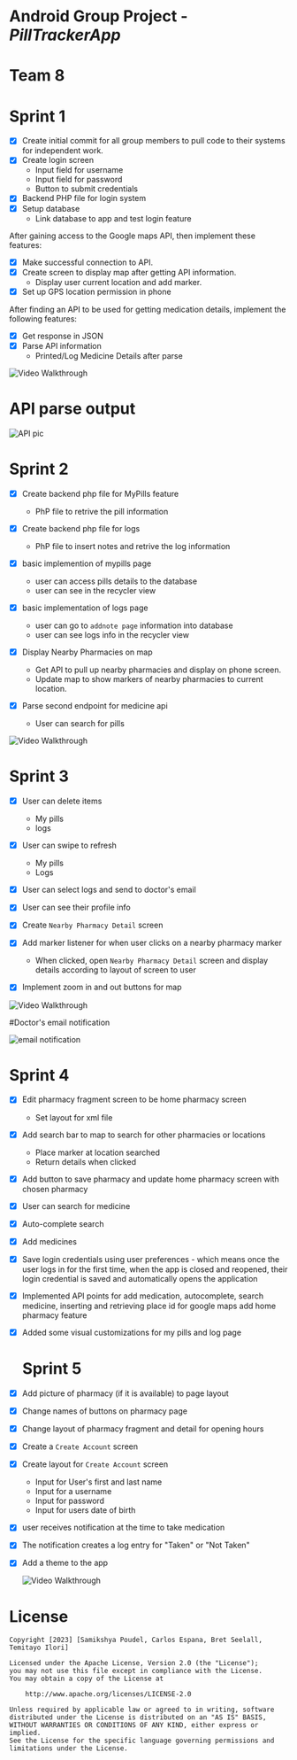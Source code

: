 # Android Group Project  - *PillTrackerApp*
# Team 8
# Sprint 1
- [x] Create initial commit for all group members to pull code to their systems for independent work.
- [x] Create login screen
     * Input field for username
     * Input field for password
     * Button to submit credentials
- [x] Backend PHP file for login system
- [x] Setup database
     * Link database to app and test login feature
     
After gaining access to the Google maps API, then implement these features:
- [x] Make successful connection to API.
- [x] Create screen to display map after getting API information.
     * Display user current location and add marker.
- [x] Set up GPS location permission in phone

After finding an API to be used for getting medication details, implement the following features:
- [x] Get response in JSON
- [x] Parse API information
     * Printed/Log Medicine Details after parse
     
 
 <img src='walkthrough_pillTracker_spring1.gif' title='Video Walkthrough' width='' alt='Video Walkthrough' />
 
 # API parse output
 <img src='pill_tracker.png' title='API' width='' alt='API pic' />
 
 # Sprint 2
 
 - [x] Create backend php file for MyPills feature
     * PhP file to retrive  the pill information
- [x] Create backend php file for logs
     * PhP file to insert notes and retrive  the log information
 - [x] basic implemention of mypills page
     * user can access pills details to the database
     * user can see in the recycler view
     
 - [x] basic implementation of logs page
     * user can go to `addnote page` information into database
     * user can see logs info in the recycler view
     
 - [x] Display Nearby Pharmacies on map
     * Get API to pull up nearby pharmacies and display on phone screen.
     * Update map to show markers of nearby pharmacies to current location.
     
 - [x] Parse second endpoint for medicine api    
     * User can search for pills
  
    
  <img src='walkthrough_pillTracker_sprint_2.gif' title='Video Walkthrough' width='' alt='Video Walkthrough' />

 
  # Sprint 3
  
  - [x] User can delete items
     * My pills 
     * logs
  - [x] User can swipe to refresh
     * My pills
     * Logs
 - [x] User can select logs and send to doctor's email
 - [x] User can see their profile info
 - [x] Create `Nearby Pharmacy Detail` screen
 - [x] Add marker listener for when user clicks on a nearby pharmacy marker
     * When clicked, open `Nearby Pharmacy Detail` screen and display details according to layout of screen to user
 - [x] Implement zoom in and out buttons for map
 
 
  <img src='walkthrough_pillTracker_sprint3.gif' title='Video Walkthrough' width='' alt='Video Walkthrough' />
  
 #Doctor's email notification
 
 <img src='email_notification.png' title='API' width='' alt='email notification' />
 
  # Sprint 4
  
- [x] Edit pharmacy fragment screen to be home pharmacy screen
     * Set layout for xml file
- [x] Add search bar to map to search for other pharmacies or locations
     * Place marker at location searched
     * Return details when clicked
- [x] Add button to save pharmacy and update home pharmacy screen with chosen pharmacy
- [x] User can search for medicine
- [x] Auto-complete search
- [x] Add medicines
- [x] Save login credentials using user preferences - which means once the user logs in  for the first time, when the app is closed and reopened, their login credential is saved and automatically opens the application
- [x] Implemented API points for add medication, autocomplete, search medicine, inserting and retrieving place id for google maps add home pharmacy feature
- [x] Added some visual customizations for my pills and log page
  
   # Sprint 5
  

- [x] Add picture of pharmacy (if it is available) to page layout
- [x] Change names of buttons on pharmacy page
- [x] Change layout of pharmacy fragment and detail for opening hours
- [x] Create a `Create Account` screen
- [x] Create layout for `Create Account` screen
     * Input for User's first and last name
     * Input for a username
     * Input for password
     * Input for users date of birth
- [x] user receives notification at the time to take medication
- [x] The notification creates a log entry for "Taken" or "Not Taken"
- [x] Add a theme to the app 
   
   
  <img src='walkthrough_pillTracker_sprint5.gif' title='Video Walkthrough' width='' alt='Video Walkthrough' />
  
  
 # License
    Copyright [2023] [Samikshya Poudel, Carlos Espana, Bret Seelall, Temitayo Ilori]

    Licensed under the Apache License, Version 2.0 (the "License");
    you may not use this file except in compliance with the License.
    You may obtain a copy of the License at

        http://www.apache.org/licenses/LICENSE-2.0

    Unless required by applicable law or agreed to in writing, software
    distributed under the License is distributed on an "AS IS" BASIS,
    WITHOUT WARRANTIES OR CONDITIONS OF ANY KIND, either express or implied.
    See the License for the specific language governing permissions and
    limitations under the License.
